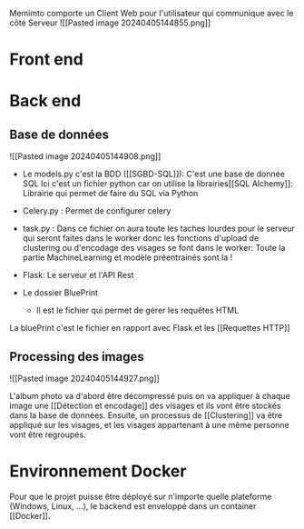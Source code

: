 Memimto comporte un Client Web pour l'utilisateur qui communique avec le côté Serveur
![[Pasted image 20240405144855.png]]
# Front end

# Back end

## Base de données

![[Pasted image 20240405144908.png]]
- Le models.py c'est la BDD ([[SGBD-SQL]]): C'est une base de donnée SQL 
Ici c'est un fichier python car on utilise la librairies[[SQL Alchemy]]: Librairie qui permet de faire du SQL via Python


- Celery.py :
Permet de configurer celery

- task.py :
Dans ce fichier on aura toute les taches lourdes pour le serveur qui seront faites dans le worker donc les fonctions d'upload de clustering ou d'encodage des visages se font dans le worker:
Toute la partie MachineLearning et modèle préentrainés sont la !

- Flask: Le serveur et l'API Rest

- Le dossier BluePrint
	- Il est le fichier qui permet de gérer les requêtes HTML
	


La bluePrint c'est le fichier en rapport avec Flask et les [[Requettes HTTP]]
## Processing des images
![[Pasted image 20240405144927.png]]

L'album photo va d'abord être décompressé puis on va appliquer à chaque image une [[Détection et encodage]] des visages et ils vont être stockés dans la base de données.
Ensuite, un processus de [[Clustering]] va être appliqué sur les visages, et les visages appartenant à une même personne vont être regroupés.

# Environnement Docker

Pour que le projet puisse être déployé sur n'importe quelle plateforme (Windows, Linux, ...), le backend est enveloppé dans un container [[Docker]].